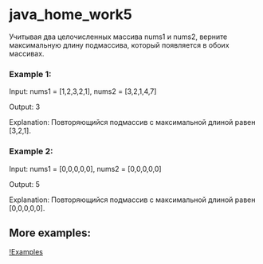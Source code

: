 # java_home_work5
Учитывая два целочисленных массива nums1 и nums2, верните максимальную длину подмассива, который появляется в обоих массивах.

### Example 1:
Input: nums1 = [1,2,3,2,1], nums2 = [3,2,1,4,7]

Output: 3

Explanation: Повторяющийся подмассив с максимальной длиной равен [3,2,1].

### Example 2:
Input: nums1 = [0,0,0,0,0], nums2 = [0,0,0,0,0]

Output: 5

Explanation: Повторяющийся подмассив с максимальной длиной равен [0,0,0,0,0].

## More examples:

[!Examples](https://github.com/VeraNik1/java_home_work5/blob/main/examples.jpg)
